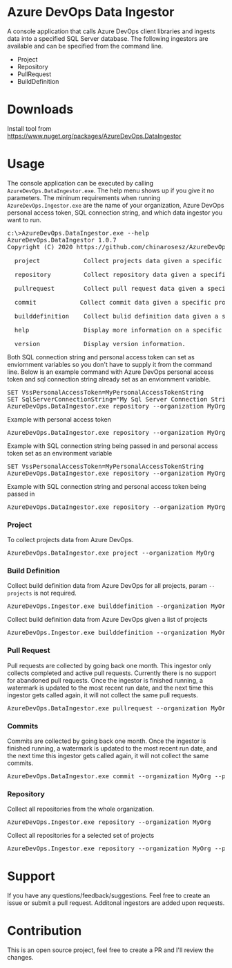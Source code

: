 # Azure DevOps Data Ingestor
A console application that calls Azure DevOps client libraries and ingests data into a specified SQL Server database. The 
following ingestors are available and can be specified from the command line.
* Project
* Repository
* PullRequest
* BuildDefinition

# Downloads
Install tool from https://www.nuget.org/packages/AzureDevOps.DataIngestor

# Usage
The console application can be executed by calling <code>AzureDevOps.DataIngestor.exe</code>. The help menu shows up if you 
give it no parameters. The mininum requirements when running <code>AzureDevOps.Ingestor.exe</code> are the name of your 
organization, Azure DevOps personal access token, SQL connection string, and which data ingestor you want to run.

<pre>
c:\>AzureDevOps.DataIngestor.exe --help
AzureDevOps.DataIngestor 1.0.7
Copyright (C) 2020 https://github.com/chinarosesz/AzureDevOps.DataIngestor

  project            Collect projects data given a specific project or all projects by default

  repository         Collect repository data given a specific project or all projects by default

  pullrequest        Collect pull request data given a specific project or all projects by default
  
  commit            Collect commit data given a specific project or all projects by default

  builddefinition    Collect bulid definition data given a specific project or all projects by default

  help               Display more information on a specific command.

  version            Display version information.
</pre>

Both SQL connection string and personal access token can set as enviornment variables so you don't have to supply it from the
command line. Below is an example command with Azure DevOps personal access token and sql connection string already set as an enviornment 
variable.
<pre>
SET VssPersonalAccessToken=MyPersonalAccessTokenString
SET SqlServerConnectionString="My Sql Server Connection String Can Contain Space"
AzureDevOps.DataIngestor.exe repository --organization MyOrg</pre>

Example with personal access token
<pre>AzureDevOps.DataIngestor.exe repository --organization MyOrg --pat MyPersonalAccessToken</pre>

Example with SQL connection string being passed in and personal access token set as an environment variable
<pre>
SET VssPersonalAccessToken=MyPersonalAccessTokenString
AzureDevOps.DataIngestor.exe repository --organization MyOrg --sqlserverconnectionstring MySqlServerConnectionString
</pre>

Example with SQL connection string and personal access token being passed in
<pre>AzureDevOps.DataIngestor.exe repository --organization MyOrg --pat MyPersonalAccessToken --sqlserverconnectionstring MySqlServerConnectionString</pre>
 
### Project
To collect projects data from Azure DevOps.
<pre>AzureDevOps.DataIngestor.exe project --organization MyOrg</pre>

### Build Definition
Collect build definition data from Azure DevOps for all projects, param <code>--projects</code> is not required.
<pre>AzureDevOps.Ingestor.exe builddefinition --organization MyOrg</pre>

Collect build definition data from Azure DevOps given a list of projects
<pre>AzureDevOps.Ingestor.exe builddefinition --organization MyOrg --projects project1:project2</pre>

### Pull Request
Pull requests are collected by going back one month. This ingestor only collects completed and active pull requests.
Currently there is no support for abandoned pull requests. Once the ingestor is finished running, a watermark is updated to
the most recent run date, and the next time this ingestor gets called again, it will not collect the same pull requests.
<pre>AzureDevOps.DataIngestor.exe pullrequest --organization MyOrg --projects MyProject</pre>

### Commits
Commits are collected by going back one month. Once the ingestor is finished running, a watermark is updated to
the most recent run date, and the next time this ingestor gets called again, it will not collect the same commits.
<pre>AzureDevOps.DataIngestor.exe commit --organization MyOrg --projects MyProject</pre>

### Repository
Collect all repositories from the whole organization.
<pre>AzureDevOps.Ingestor.exe repository --organization MyOrg</pre>

Collect all repositories for a selected set of projects
<pre>AzureDevOps.Ingestor.exe repository --organization MyOrg --projects project1:project2</pre>

# Support
If you have any questions/feedback/suggestions. Feel free to create an issue or submit a pull request. Additonal ingestors 
are added upon requests.

# Contribution
This is an open source project, feel free to create a PR and I'll review the changes. 

